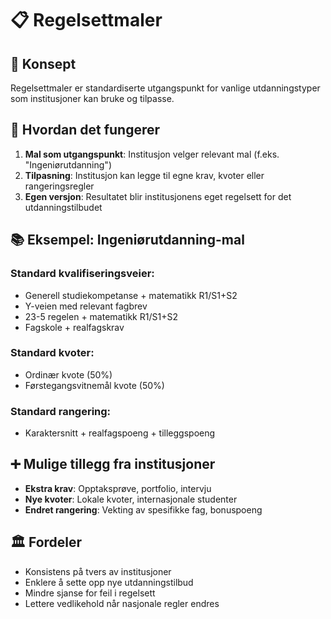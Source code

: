 # 📋 Regelsettmaler

## 🎯 Konsept
Regelsettmaler er standardiserte utgangspunkt for vanlige utdanningstyper som institusjoner kan bruke og tilpasse.

## 🔧 Hvordan det fungerer
1. **Mal som utgangspunkt**: Institusjon velger relevant mal (f.eks. "Ingeniørutdanning")
2. **Tilpasning**: Institusjon kan legge til egne krav, kvoter eller rangeringsregler
3. **Egen versjon**: Resultatet blir institusjonens eget regelsett for det utdanningstilbudet

## 📚 Eksempel: Ingeniørutdanning-mal

### Standard kvalifiseringsveier:
- Generell studiekompetanse + matematikk R1/S1+S2
- Y-veien med relevant fagbrev
- 23-5 regelen + matematikk R1/S1+S2
- Fagskole + realfagskrav

### Standard kvoter:
- Ordinær kvote (50%)
- Førstegangsvitnemål kvote (50%)

### Standard rangering:
- Karaktersnitt + realfagspoeng + tilleggspoeng

## ➕ Mulige tillegg fra institusjoner
- **Ekstra krav**: Opptaksprøve, portfolio, intervju
- **Nye kvoter**: Lokale kvoter, internasjonale studenter
- **Endret rangering**: Vekting av spesifikke fag, bonuspoeng

## 🏛️ Fordeler
- Konsistens på tvers av institusjoner
- Enklere å sette opp nye utdanningstilbud
- Mindre sjanse for feil i regelsett
- Lettere vedlikehold når nasjonale regler endres